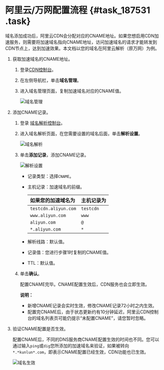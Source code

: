# 阿里云/万网配置流程 {#task_187531 .task}

域名添加成功后，阿里云CDN会分配对应的CNAME地址。如果您想启用CDN加速服务，则需要将加速域名指向CNAME地址，访问加速域名的请求才能转发到CDN节点上，达到加速效果。本文档以您的域名在阿里云解析（原万网）为例。

1.  获取加速域名的CNAME地址。 
    1.  登录[CDN控制台](https://cdn.console.aliyun.com)。
    2.  在左侧导航栏，单击**域名管理**。
    3.  进入域名管理页面，复制加速域名对应的CNAME值。 

        ![域名管理](http://static-aliyun-doc.oss-cn-hangzhou.aliyuncs.com/assets/img/5113/156715044345282_zh-CN.png)

2.  添加CNAME记录。 
    1.  登录 [域名解析控制台](https://dc.console.aliyun.com/dns/?spm=5176.200001.0.0.pbY4Je)。
    2.  进入域名解析页面，在您需要设置的域名后面，单击**解析设置**。 

        ![域名解析](http://static-aliyun-doc.oss-cn-hangzhou.aliyuncs.com/assets/img/5113/156715044345284_zh-CN.png)

    3.  单击**添加记录**，添加CNAME记录。 

        ![解析设置](http://static-aliyun-doc.oss-cn-hangzhou.aliyuncs.com/assets/img/5113/156715044345285_zh-CN.png)

        -   记录类型：选择`CNAME`。
        -   主机记录：加速域名的前缀。

            |如果您的加速域名为|主机记录为|
            |:--------|:----|
            |`testcdn.aliyun.com`|`testcdn`|
            |`www.aliyun.com`|`www`|
            |`aliyun.com`|`@`|
            |`*.aliyun.com`|`*`|

        -   解析线路：默认值。
        -   记录值：您进行步骤1时复制的CNAME值。
        -   TTL：默认值。
    4.  单击**确认**。 

        配置CNAME完毕。CNAME配置生效后，CDN服务也会立即生效。

        **说明：** 

        -   新增CNAME记录会实时生效，修改CNAME记录72小时之内生效。
        -   配置完CNAME后，由于状态更新约有10分钟延迟，阿里云CDN控制台的域名列表页可能仍提示“未配置CNAME”，请您暂时忽略。
3.  验证CNAME配置是否生效。 

    配置CNAME后，不同的DNS服务商CNAME配置生效的时间也不同。您可以通过输入`ping`或`dig`您所添加的加速域名来验证，如果被转向`*.*kunlun*.com`，即表示CNAME配置已经生效，CDN功能也已生效。

    ![域名生效](http://static-aliyun-doc.oss-cn-hangzhou.aliyuncs.com/assets/img/5113/156715044345287_zh-CN.png)


